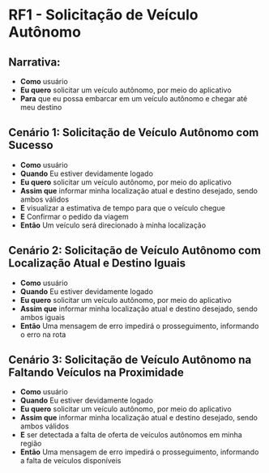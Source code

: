 # RF1 - Solicitação de Veículo Autônomo

## Narrativa:
- **Como** usuário
- **Eu quero** solicitar um veículo autônomo, por meio do aplicativo
- **Para** que eu possa embarcar em um veículo autônomo e chegar até meu destino

## Cenário 1: Solicitação de Veículo Autônomo com Sucesso
- **Como** usuário
- **Quando** Eu estiver devidamente logado
- **Eu quero** solicitar um veículo autônomo, por meio do aplicativo
- **Assim que** informar minha localização atual e destino desejado, sendo ambos válidos
- **E** visualizar a estimativa de tempo para que o veículo chegue
- **E** Confirmar o pedido da viagem
- **Então** Um veículo será direcionado à minha localização

 ## Cenário 2: Solicitação de Veículo Autônomo com Localização Atual e Destino Iguais
- **Como** usuário
- **Quando** Eu estiver devidamente logado
- **Eu quero** solicitar um veículo autônomo, por meio do aplicativo
- **Assim que** informar minha localização atual e destino desejado, sendo ambos iguais
- **Então** Uma mensagem de erro impedirá o prosseguimento, informando o erro na rota

 ## Cenário 3: Solicitação de Veículo Autônomo na Faltando Veículos na Proximidade
- **Como** usuário
- **Quando** Eu estiver devidamente logado
- **Eu quero** solicitar um veículo autônomo, por meio do aplicativo
- **Assim que** informar minha localização atual e destino desejado, sendo ambos válidos
- **E** ser detectada a falta de oferta de veículos autônomos em minha região
- **Então** Uma mensagem de erro impedirá o prosseguimento, informando a falta de veículos disponíveis